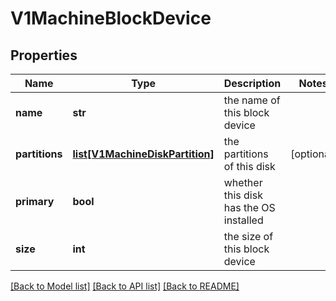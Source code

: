 # V1MachineBlockDevice

## Properties
Name | Type | Description | Notes
------------ | ------------- | ------------- | -------------
**name** | **str** | the name of this block device | 
**partitions** | [**list[V1MachineDiskPartition]**](V1MachineDiskPartition.md) | the partitions of this disk | [optional] 
**primary** | **bool** | whether this disk has the OS installed | 
**size** | **int** | the size of this block device | 

[[Back to Model list]](../README.md#documentation-for-models) [[Back to API list]](../README.md#documentation-for-api-endpoints) [[Back to README]](../README.md)



